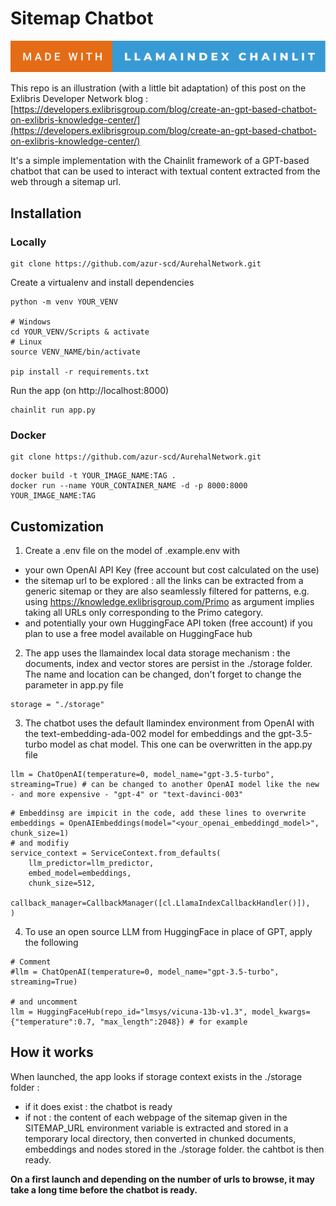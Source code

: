 # Sitemap Chatbot

![forthebadge](forthebadge.svg)

This repo is an illustration (with a little bit adaptation) of this post on the Exlibris Developer Network blog : [https://developers.exlibrisgroup.com/blog/create-an-gpt-based-chatbot-on-exlibris-knowledge-center/](https://developers.exlibrisgroup.com/blog/create-an-gpt-based-chatbot-on-exlibris-knowledge-center/)

It's a simple implementation with the Chainlit framework of a GPT-based chatbot that can be used to interact with textual content extracted from the web through a sitemap url.

## Installation

### Locally

```
git clone https://github.com/azur-scd/AurehalNetwork.git
```

Create a virtualenv and install dependencies

```
python -m venv YOUR_VENV

# Windows
cd YOUR_VENV/Scripts & activate
# Linux
source VENV_NAME/bin/activate

pip install -r requirements.txt
```
Run the app (on http://localhost:8000)

```
chainlit run app.py
```

### Docker

```
git clone https://github.com/azur-scd/AurehalNetwork.git
```

```
docker build -t YOUR_IMAGE_NAME:TAG .
docker run --name YOUR_CONTAINER_NAME -d -p 8000:8000 YOUR_IMAGE_NAME:TAG
```

## Customization

1. Create a .env file on the model of .example.env with 
  - your own OpenAI API Key (free account but cost calculated on the use)
  - the sitemap url to be explored : all the links can be extracted from a generic sitemap or they are also seamlessly filtered for patterns, e.g. using https://knowledge.exlibrisgroup.com/Primo as argument implies taking all URLs only corresponding to the Primo category.
  - and potentially your own HuggingFace API token (free account) if you plan to use a free model available on HuggingFace hub

2. The app uses the llamaindex local data storage mechanism : the documents, index and vector stores are persist in the ./storage folder. The name and location can be changed, don't forget to change the parameter in app.py file
```
storage = "./storage"
```

3. The chatbot uses the default llamindex environment from OpenAI with the text-embedding-ada-002 model for embeddings and the gpt-3.5-turbo model as chat model. This one can be overwritten in the app.py file

```
llm = ChatOpenAI(temperature=0, model_name="gpt-3.5-turbo", streaming=True) # can be changed to another OpenAI model like the new  - and more expensive - "gpt-4" or "text-davinci-003"
```

```
# Embeddinsg are impicit in the code, add these lines to overwrite
embeddings = OpenAIEmbeddings(model="<your_openai_embeddingd_model>", chunk_size=1)
# and modifiy
service_context = ServiceContext.from_defaults(
    llm_predictor=llm_predictor,
    embed_model=embeddings,
    chunk_size=512,
    callback_manager=CallbackManager([cl.LlamaIndexCallbackHandler()]),
)

```
4. To use an open source LLM from HuggingFace in place of GPT, apply the following

```
# Comment
#llm = ChatOpenAI(temperature=0, model_name="gpt-3.5-turbo", streaming=True)

# and uncomment
llm = HuggingFaceHub(repo_id="lmsys/vicuna-13b-v1.3", model_kwargs={"temperature":0.7, "max_length":2048}) # for example
```

## How it works

When launched, the app looks if storage context exists in the ./storage folder :
- if it does exist : the chatbot is ready
- if not : the content of each webpage of the sitemap given in the SITEMAP_URL environment variable is extracted and stored in a temporary local directory, then converted in chunked documents, embeddings and nodes stored in the ./storage folder. the cahtbot is then ready.

**On a first launch and depending on the number of urls to browse, it may take a long time before the chatbot is ready.**




